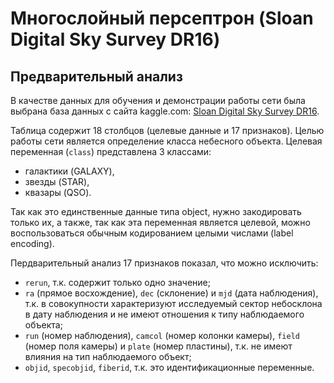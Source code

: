 # Многослойный персептрон (Sloan Digital Sky Survey DR16)

## Предварительный анализ
В качестве данных для обучения и демонстрации работы сети была выбрана база
данных с сайта kaggle.com: [Sloan Digital Sky Survey DR16](https://github.com/ArinaOwl/multilayer_perceptron/blob/main/data/Skyserver_12_30_2019%204_49_58%20PM.csv).

Таблица содержит 18 столбцов (целевые данные и 17 признаков). Целью работы сети является определение класса небесного объекта. Целевая переменная (`class`) представлена 3 классами: 
- галактики (GALAXY), 
- звезды (STAR), 
- квазары (QSO). 

Так как это единственные данные типа object, нужно закодировать только их, а также, так как эта переменная является целевой, можно воспользоваться обычным кодированием целыми числами (label encoding).

Пердварительный анализ 17 признаков показал, что можно исключить:
- `rerun`, т.к. содержит только одно значение;
- `ra` (прямое восхождение), `dec` (склонение) и `mjd` (дата наблюдения), т.к. в совокупности характеризуют исследуемый сектор небосклона в дату наблюдения и не имеют отношения к типу наблюдаемого объекта;
- `run` (номер наблюдения), `camcol` (номер колонки камеры), `field` (номер поля камеры) и `plate` (номер пластины), т.к. не имеют влияния на тип наблюдаемого объект;
- `objid`, `specobjid`, `fiberid`, т.к. это идентификационные переменные.




